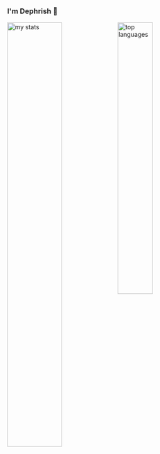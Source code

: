### I'm Dephrish 👋

<img alt="my stats" align="left" width="50%" src="https://github-readme-stats.vercel.app/api?username=ngocdunghk15&show_icons=true&theme=tokyonight"/>
<img alt="top languages" align="left" width="40%" src="https://github-readme-stats.vercel.app/api/top-langs/?username=ngocdunghk15&theme=tokyonight&layout=compact"/>

<!--
**ngocdunghk15/ngocdunghk15** is a ✨ _special_ ✨ repository because its `README.md` (this file) appears on your GitHub profile.


Here are some ideas to get you started:

- 🔭 I’m currently working on ...
- 🌱 I’m currently learning ...
- 👯 I’m looking to collaborate on ...
- 🤔 I’m looking for help with ...
- 💬 Ask me about ...
- 📫 How to reach me: ...
- 😄 Pronouns: ...
- ⚡ Fun fact: ...
-->
